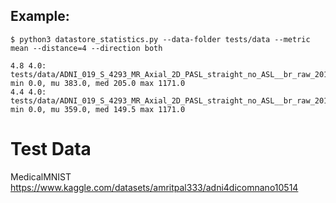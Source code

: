 
## Example:

```
$ python3 datastore_statistics.py --data-folder tests/data --metric mean --distance=4 --direction both

4.8 4.0: tests/data/ADNI_019_S_4293_MR_Axial_2D_PASL_straight_no_ASL__br_raw_20180618154855516_760_S696759_I1011350.dcm: min 0.0, mu 383.0, med 205.0 max 1171.0
4.4 4.0: tests/data/ADNI_019_S_4293_MR_Axial_2D_PASL_straight_no_ASL__br_raw_20180618154739217_802_S696759_I1011350.dcm: min 0.0, mu 359.0, med 149.5 max 1171.0
```

# Test Data
MedicalMNIST
https://www.kaggle.com/datasets/amritpal333/adni4dicomnano10514

